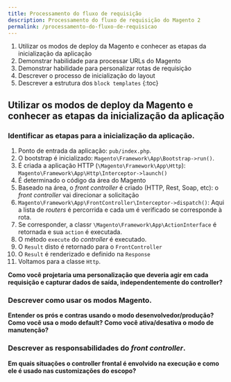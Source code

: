 ```yaml
---
title: Processamento do fluxo de requisição
description: Processamento do fluxo de requisição do Magento 2
permalink: /processamento-do-fluxo-de-requisicao
---
```


1. Utilizar os modos de deploy da Magento e conhecer as etapas da inicialização da aplicação
2. Demonstrar habilidade para processar URLs do Magento
3. Demonstrar habilidade para personalizar rotas de requisição
4. Descrever o processo de inicialização do layout
5. Descrever a estrutura dos `block templates`
{:toc}


## Utilizar os modos de deploy da Magento e conhecer as etapas da inicialização da aplicação

### Identificar as etapas para a inicialização da aplicação. 

1. Ponto de entrada da aplicação: `pub/index.php`.
2. O bootstrap é inicializado: `Magento\Framework\App\Bootstrap->run()`.
3. É criada a aplicação HTTP (`\Magento\Framework\App\Http`): `Magento\Framework\App\Http\Interceptor->launch()`
4. É determinado o código da área do Magento
5. Baseado na área, o _front controller_ é criado (HTTP, Rest, Soap, etc): o _front controller_ vai direcionar a solicitação
6. `Magento\Framework\App\FrontController\Interceptor->dispatch()`: Aqui a lista de _routers_ é percorrida e cada um é verificado se corresponde à rota.
7. Se corresponder, a classr `\Magento\Framework\App\ActionInterface` é retornada e sua `action` é executada. 
8. O método `execute` do _controller_ é executado.
9. O `Result` disto é retornado para o `FrontController`
10. O `Result` é renderizado e definido na `Response`
11. Voltamos para  a classe `Http`.

**Como você projetaria uma personalização que deveria agir em cada requisição e capturar dados de saída, independentemente do controller?**



### Descrever como usar os modos Magento. 
**Entender os prós e contras usando o modo desenvolvedor/produção?**
**Como você usa o modo default?**
**Como você ativa/desativa o modo de manutenção?**

### Descrever as responsabilidades do _front controller_. 
**Em quais situações o controller frontal é envolvido na execução e como ele é usado nas customizações do escopo?**

